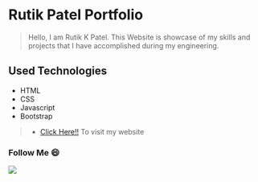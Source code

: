 # Rutik Patel Portfolio

> Hello, I am Rutik K Patel. This Website is showcase of my skills and projects that I have accomplished during my engineering.

## Used Technologies 
- HTML
- CSS
- Javascript
- Bootstrap


> - [Click Here!!](https://rutikkpatel.github.io/Portfolio1/) To visit my website

### Follow Me 😄 
<a href="https://github.com/rutikkpatel" aria-label="Follow @rutikkpatel on GitHub"><img  src="https://img.shields.io/badge/Follow👉-@rutikkpatel-blue?style=for-the-badge"  />
</a>
<br>
